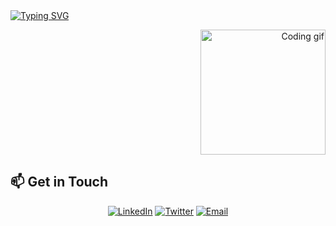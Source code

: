   <a href="https://git.io/typing-svg" >
    <img src="https://readme-typing-svg.demolab.com?font=Fira+Code&weight=500&size=20&pause=1000&center=true&vCenter=true&width=900&height=100&lines=Hello%2C+I'm+nemisolv%2C+a+passionate+Java+backend+from+Vietnam;Every+time+I+speak+English%2C+my+brain+throws+a+'WordNotFoundException.'+%F0%9F%A4%AF%F0%9F%93%9A" alt="Typing SVG" align="center"  />
  </a>




<div align="center">




<div align="left">

<!--START_SECTION:waka-->
<!--END_SECTION:waka-->
</div>


<p align="right">
  <img src="https://media.giphy.com/media/WUlplcMpOCEmTGBtBW/giphy.gif" width="200" alt="Coding gif">
</p>


</div>



## 📫 Get in Touch

<div align="center">

[![LinkedIn](https://img.shields.io/badge/LinkedIn-0077B5?style=for-the-badge&logo=linkedin&logoColor=white)](https://www.linkedin.com/in/vu-nam-510688319)
[![Twitter](https://img.shields.io/badge/Twitter-1DA1F2?style=for-the-badge&logo=twitter&logoColor=white)](https://twitter.com/yourusername)
[![Email](https://img.shields.io/badge/Email-D14836?style=for-the-badge&logo=gmail&logoColor=white)](mailto:your.email@example.com)

</div>


